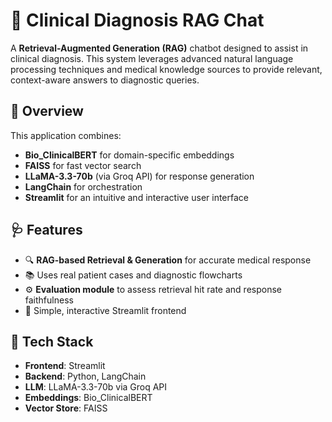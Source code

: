 # 🧠 Clinical Diagnosis RAG Chat

A **Retrieval-Augmented Generation (RAG)** chatbot designed to assist in clinical diagnosis. This system leverages advanced natural language processing techniques and medical knowledge sources to provide relevant, context-aware answers to diagnostic queries.

## 🚀 Overview

This application combines:
- **Bio_ClinicalBERT** for domain-specific embeddings
- **FAISS** for fast vector search
- **LLaMA-3.3-70b** (via Groq API) for response generation
- **LangChain** for orchestration
- **Streamlit** for an intuitive and interactive user interface

## 🩺 Features

- 🔍 **RAG-based Retrieval & Generation** for accurate medical response
- 📚 Uses real patient cases and diagnostic flowcharts
- ⚙️ **Evaluation module** to assess retrieval hit rate and response faithfulness
- 💬 Simple, interactive Streamlit frontend

## 🧰 Tech Stack

- **Frontend**: Streamlit  
- **Backend**: Python, LangChain  
- **LLM**: LLaMA-3.3-70b via Groq API  
- **Embeddings**: Bio_ClinicalBERT  
- **Vector Store**: FAISS  
